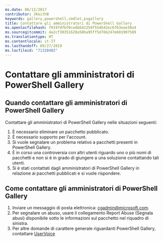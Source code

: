 ```yaml
---
ms.date: 06/12/2017
contributor: JKeithB
keywords: gallery,powershell,cmdlet,psgallery
title: Contattare gli amministratori di PowerShell Gallery
ms.openlocfilehash: f9197dfbf0cedb642259f554b42ec6f63eae30a4
ms.sourcegitcommit: 4a2cf30351620a58ba95ff5d76b247e601907589
ms.translationtype: HT
ms.contentlocale: it-IT
ms.lasthandoff: 09/27/2019
ms.locfileid: "71328402"
---
```

# <a name="contact-gallery-administrators"></a>Contattare gli amministratori di PowerShell Gallery

## <a name="when-to-contact-gallery-administrators"></a>Quando contattare gli amministratori di PowerShell Gallery

Contattare gli amministratori di PowerShell Gallery nelle situazioni seguenti:

1. È necessario eliminare un pacchetto pubblicato.
2. È necessario supporto per l'account.
3. Si vuole segnalare un problema relativo a pacchetti presenti in PowerShell Gallery.
4. È in corso una controversia con altri utenti riguardo uno o più nomi di pacchetti e non si è in grado di giungere a una soluzione contattando tali utenti.
5. Si è stati contattati dagli amministratori di PowerShell Gallery in relazione ai pacchetti pubblicati e si vuole rispondere.

## <a name="how-to-contact-gallery-administrators"></a>Come contattare gli amministratori di PowerShell Gallery

1. Inviare un messaggio di posta elettronica: cgadmin@microsoft.com.
2. Per segnalare un abuso, usare il collegamento Report Abuse (Segnala abusi) disponibile sotto le informazioni sul pacchetto nel riquadro di sinistra.
3. Per altre domande di carattere generale riguardanti PowerShell Gallery, contattare [UserVoice](http://windowsserver.uservoice.com/forums/301869-powershell)
